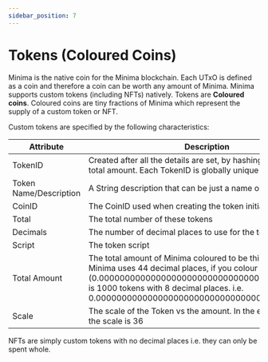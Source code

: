 ```yaml
---
sidebar_position: 7
---
```


# Tokens (Coloured Coins)

Minima is the native coin for the Minima blockchain. Each UTxO is defined as a coin and therefore a coin can be worth any amount of Minima. 
Minima supports custom tokens (including NFTs) natively. Tokens are **Coloured coins**. Coloured coins are tiny fractions of Minima which represent the supply of a custom token or NFT.

Custom tokens are specified by the following characteristics:

| Attribute | Description |
|---|----|
| TokenID | Created after all the details are set, by hashing the coinid and total amount. Each TokenID is globally unique |
| Token Name/Description | A String description that can be just a name or a full JSON. |
| CoinID | The CoinID used when creating the token initially |
| Total | The total number of these tokens |
| Decimals | The number of decimal places to use for the token |
| Script | The token script |
| Total Amount | The total amount of Minima coloured to be this token. Since Minima uses 44 decimal places, if you colour 1E-33 (0.000000000000000000000000000000001) Minima, that is 1000 tokens with 8 decimal places. i.e. 0.000000000000000000000000000000001000.00000000 |
| Scale | The scale of the Token vs the amount. In the example above, the scale is 36 |


NFTs are simply custom tokens with no decimal places i.e. they can only be spent whole.